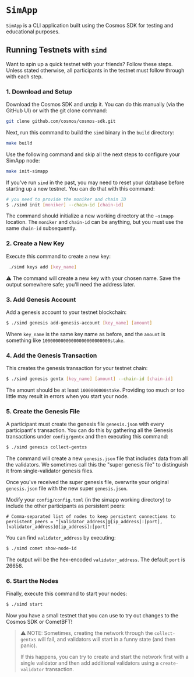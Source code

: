 # `SimApp`

`SimApp` is a CLI application built using the Cosmos SDK for testing and educational purposes.

## Running Testnets with `simd`

Want to spin up a quick testnet with your friends? Follow these steps. Unless stated otherwise, all participants in the testnet must follow through with each step.

### 1. Download and Setup

Download the Cosmos SDK and unzip it. You can do this manually (via the GitHub UI) or with the git clone command:

```sh
git clone github.com/cosmos/cosmos-sdk.git
```

Next, run this command to build the `simd` binary in the `build` directory:

```sh
make build
```

Use the following command and skip all the next steps to configure your SimApp node:

```sh
make init-simapp
```

If you've run `simd` in the past, you may need to reset your database before starting up a new testnet. You can do that with this command:

```sh
# you need to provide the moniker and chain ID
$ ./simd init [moniker] --chain-id [chain-id]
```

The command should initialize a new working directory at the `~simapp` location. 
The `moniker` and `chain-id` can be anything, but you must use the same `chain-id` subsequently.

### 2. Create a New Key

Execute this command to create a new key:

```sh
 ./simd keys add [key_name]
```

⚠️ The command will create a new key with your chosen name.
Save the output somewhere safe; you'll need the address later.

### 3. Add Genesis Account

Add a genesis account to your testnet blockchain:

```sh
$ ./simd genesis add-genesis-account [key_name] [amount]
```

Where `key_name` is the same key name as before, and the `amount` is something like `10000000000000000000000000stake`.

### 4. Add the Genesis Transaction

This creates the genesis transaction for your testnet chain:

```sh
$ ./simd genesis gentx [key_name] [amount] --chain-id [chain-id]
```

The amount should be at least `1000000000stake`. Providing too much or too little may result in errors when you start your node.

### 5. Create the Genesis File

A participant must create the genesis file `genesis.json` with every participant's transaction. 
You can do this by gathering all the Genesis transactions under `config/gentx` and then executing this command:

```sh
$ ./simd genesis collect-gentxs
```

The command will create a new `genesis.json` file that includes data from all the validators. We sometimes call this the "super genesis file" to distinguish it from single-validator genesis files.

Once you've received the super genesis file, overwrite your original `genesis.json` file with the new super `genesis.json`.

Modify your `config/config.toml` (in the simapp working directory) to include the other participants as persistent peers:

```
# Comma-separated list of nodes to keep persistent connections to
persistent_peers = "[validator_address]@[ip_address]:[port],[validator_address]@[ip_address]:[port]"
```

You can find `validator_address` by executing:

```sh
$ ./simd comet show-node-id
```

The output will be the hex-encoded `validator_address`. The default `port` is 26656.

### 6. Start the Nodes

Finally, execute this command to start your nodes:

```sh
$ ./simd start
```

Now you have a small testnet that you can use to try out changes to the Cosmos SDK or CometBFT!

> ⚠️ NOTE: Sometimes, creating the network through the `collect-gentxs` will fail, and validators will start in a funny state (and then panic).
> 
> If this happens, you can try to create and start the network first with a single validator and then add additional validators using a `create-validator` transaction.
